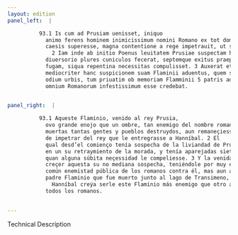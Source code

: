 ```yaml
---
layout: edition
panel_left:  |

          93.1 Is cum ad Prusiam uenisset, iniquo
            animo ferens hominem inimicissimum nomini Romano ex tot domitis gentibus populisque
            caesis superesse, magna contentione a rege impetrauit, ut sibi Hannibal dederetur.
              2 Iam inde ab initio Poenus leuitatem Prusiae suspectam habens, in
            diuersorio plures cuniculos fecerat, septemque exitus praeparauerat ad capessendam
            fugam, siqua repentina necessitas compulisset. 3 Auxerat etiam non
            mediocriter hanc suspicionem suam Flaminii aduentus, quem sibi tum publice ob commune
            odium urbis, tum priuatim ob memoriam Flamminii 5 patris ad Trasumenum lacum interempti
            omnium Romanorum infestissimum esse credebat.
        

panel_right:  |

          93.1 Aqueste Flaminio, venido al rey Prusia,
            ovo grande enojo que un ombre, tan enemigo del nombre romano, después de domadas y
            muertas tantas gentes y pueblos destruydos, aun remaneçiesse y con grand contienda ovo
            de impetrar del rey que le entregrasse a Hanníbal. 2 El
            qual desd’el comienço tenía sospecha de la liviandad de Prusia, y fiziera muchas minas
            en un su retraymiento de la morada, y tenía aparejadas siete salidas para poderse fuyr
            quan alguna súbita neçessidad le compeliesse. 3 Y la venida de Flaminio fizo
            creçer aquesta su no mediana sospecha, teniéndole por muy enemigo, no solamente por la
            común enemistad pública de los romanos contra él, mas aun a parte por la memoria de su
            padre Flaminio que fue muerto junto al lago de Transimeno, de manera que
              Hanníbal creýa serle este Flaminio más enemigo que otro alguno de
            todos los romanos.
        

---
```


 Technical Description 

        